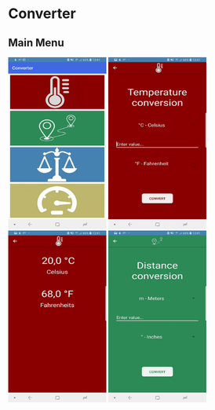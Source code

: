 # Converter



## Main Menu 
<img src="https://github.com/LukaZagar1995/Converter/blob/master/IzgledAplikacije/MainMenu.jpg" width="200" height="350">
<img src="https://github.com/LukaZagar1995/Converter/blob/master/IzgledAplikacije/TemperatureConversion.jpg" width="200" height="350">
<img src="https://github.com/LukaZagar1995/Converter/blob/master/IzgledAplikacije/Result.jpg" width="200" height="350">
<img src="https://github.com/LukaZagar1995/Converter/blob/master/IzgledAplikacije/DistanceConversion.jpg" width="200" height="350">
